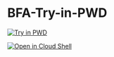 # BFA-Try-in-PWD

[![Try in PWD](https://raw.githubusercontent.com/play-with-docker/stacks/master/assets/images/button.png)](https://labs.play-with-docker.com/?stack=https://raw.githubusercontent.com/maximilianoPizarro/BFA-Try-in-PWD/main/docker-compose.yml)

[![Open in Cloud Shell](https://gstatic.com/cloudssh/images/open-btn.svg)](https://ssh.cloud.google.com/cloudshell/editor?cloudshell_git_repo=https://github.com/maximilianoPizarro/BFA-Try-in-PWD&cloudshell_tutorial=README.md&cloudshell_workspace=/)
